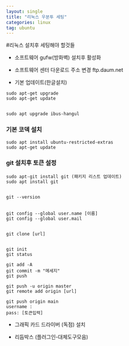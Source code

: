 ```yaml
---
layout: single
title: "리눅스 우분투 세팅"
categories: linux
tag: ubuntu
---
```


#리눅스 설치후 세팅해야 할것들

- 소프트웨어 gufw(방화벽) 설치후 활성화

- 소프트웨어 센터 다운로드 주소 변경 ftp.daum.net

- 기본 업데이트(한글설치)

```
sudo apt-get upgrade
sudo apt-get update


sudo apt upgrade ibus-hangul
```

### 기본 코덱 설치

```
sudo apt install ubuntu-restricted-extras
sudo apt-get update
```

### git 설치후 토큰 설정

```
sudo apt-git install git (패키지 리스트 업데이트)
sudo apt install git


git --version 


git config --global user.name [이름]
git config --global user.mail


git clone [url]


git init
git status

git add -A
git commit -m "메세지"
git push

git push -u origin master
git remote add origin [url]

git push origin main
username :
pass: [토큰입력]
```

- 그래픽 카드 드라이버 (독점) 설치
* 리듬박스 (플러그인-대체도구모음)
